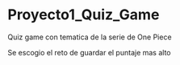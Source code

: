 # Proyecto1_Quiz_Game
 Quiz game con tematica de la serie de One Piece
 
 Se escogio el reto de guardar el puntaje mas alto
